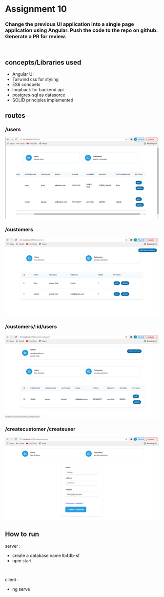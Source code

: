 # Assignment 10

### Change the previous UI application into a single page application using Angular. Push the code to the repo on github. Generate a PR for review.

<br />




## concepts/Libraries used

* Angular UI
* Tailwind css for styling
* ES6 concpets
* loopback for backend api
* postgres-sql as datasorce
* SOLID principles implemented

## routes

### /users

![Alt text](./1.png?raw=true "Title")

### /customers

![Alt text](./2.png?raw=true "Title")

### /customers/:id/users

![Alt text](./3.png?raw=true "Title")

### /createcustomer /createuser

![Alt text](./4.png?raw=true "Title")


## How to run

server : 
* create a database name lb4db-sf
* npm start
<br />

client : 
* ng serve 


<br />
<br />
<br />


